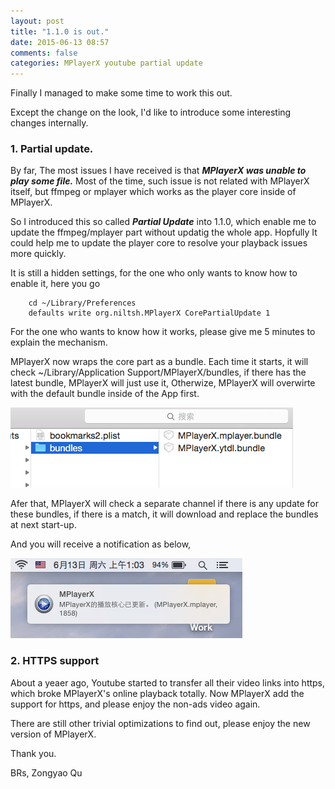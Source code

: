 ```yaml
---
layout: post
title: "1.1.0 is out."
date: 2015-06-13 08:57
comments: false
categories: MPlayerX youtube partial update
---
```


Finally I managed to make some time to work this out.

Except the change on the look, I'd like to introduce some interesting changes internally.

### 1. Partial update.

By far, The most issues I have received is that ___MPlayerX was unable to play some file.___ Most of the time, such issue is not related with MPlayerX itself, but ffmpeg or mplayer which works as the player core inside of MPlayerX.

So I introduced this so called ___Partial Update___ into 1.1.0, which enable me to update the ffmpeg/mplayer part without updatig the whole app. Hopfully It could help me to update the player core to resolve your playback issues more quickly.

<!-- more -->

It is still a hidden settings, for the one who only wants to know how to enable it, here you go

        cd ~/Library/Preferences
        defaults write org.niltsh.MPlayerX CorePartialUpdate 1

For the one who wants to know how it works, please give me 5 minutes to explain the mechanism.

MPlayerX now wraps the core part as a bundle. Each time it starts, it will check ~/Library/Application Support/MPlayerX/bundles, if there has the latest bundle, MPlayerX will just use it, Otherwize, MPlayerX will overwirte with the default bundle inside of the App first.

![bundles](/images/partial-update/partialupdate-bundles.png)

Afer that, MPlayerX will check a separate channel if there is any update for these bundles, if there is a match, it will download and replace the bundles at next start-up.

And you will receive a notification as below,

![notification](/images/partial-update/partialupdate-notif.png)

### 2. HTTPS support

About a yeaer ago, Youtube started to transfer all their video links into https, which broke MPlayerX's online playback totally. Now MPlayerX add the support for https, and please enjoy the non-ads video again.

There are still other trivial optimizations to find out, please enjoy the new version of MPlayerX.

Thank you.

BRs,
Zongyao Qu